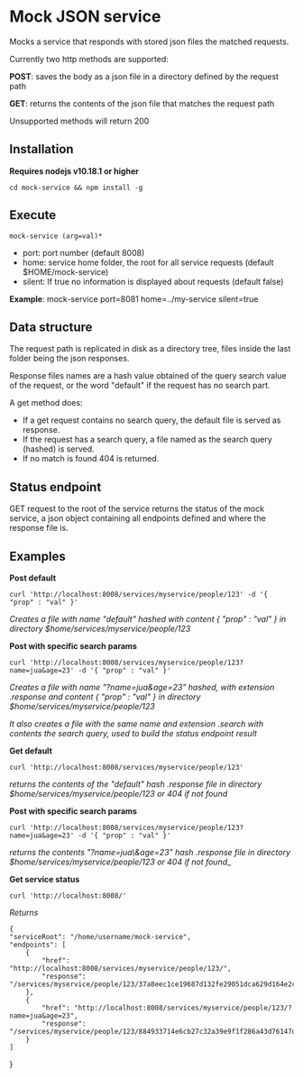 # Mock JSON service


Mocks a service that responds with stored json files the matched requests.

Currently two http methods are supported:

**POST**: saves the body as a json file in a directory defined by the request path

**GET**: returns the contents of the json file that matches the request path

Unsupported methods will return 200

## Installation

**Requires nodejs v10.18.1 or higher**

    cd mock-service && npm install -g

## Execute

    mock-service (arg=val)*

- port: port number (default 8008)
- home: service home folder, the root for all service requests (default $HOME/mock-service)
- silent: If true no information is displayed about requests (default false)

**Example**: mock-service port=8081 home=../my-service silent=true

## Data structure

The request path is replicated in disk as a directory tree, files inside the last
folder being the json responses.

Response files names are a hash value obtained of the query search value of the request, or the word "default" if the request has no search part.

A get method does:

* If a get request contains no search query, the default file is served as response.
* If the request has a search query, a file named as the search query (hashed) is served.
* If no match is found 404 is returned.

## Status endpoint

GET request to the root of the service returns the status of the mock service, a json object containing all endpoints defined and where the response file is.

## Examples

**Post default**

    curl 'http://localhost:8008/services/myservice/people/123' -d '{ "prop" : "val" }'


_Creates a file with name "default" hashed with content { "prop" : "val" } in directory $home/services/myservice/people/123_

**Post with specific search params**

    curl 'http://localhost:8008/services/myservice/people/123?name=jua&age=23' -d '{ "prop" : "val" }'


_Creates a file with name "?name=jua&age=23" hashed, with extension .response and content { "prop" : "val" } in directory $home/services/myservice/people/123_

_It also creates a file with the same name and extension .search with contents the search query, used to build the status endpoint result_


**Get default**

    curl 'http://localhost:8008/services/myservice/people/123'


_returns the contents of the "default" hash .response file in directory $home/services/myservice/people/123 or 404 if not found_

**Post with specific search params**

    curl 'http://localhost:8008/services/myservice/people/123?name=jua&age=23' -d '{ "prop" : "val" }'


_returns the contents "?name=jua\\&age=23" hash .response file in directory $home/services/myservice/people/123 or 404 if not found__

**Get service status**

    curl 'http://localhost:8008/'

_Returns_

    {
    "serviceRoot": "/home/username/mock-service",
    "endpoints": [
        {
            "href": "http://localhost:8008/services/myservice/people/123/",
            "response": "/services/myservice/people/123/37a8eec1ce19687d132fe29051dca629d164e2c4958ba141d5f4133a33f0688f.response"
        },
        {
            "href": "http://localhost:8008/services/myservice/people/123/?name=jua&age=23",
            "response": "/services/myservice/people/123/884933714e6cb27c32a39e9f1f286a43d76147d5bebf5388e797058552545786.response"
        }
    ]
}




